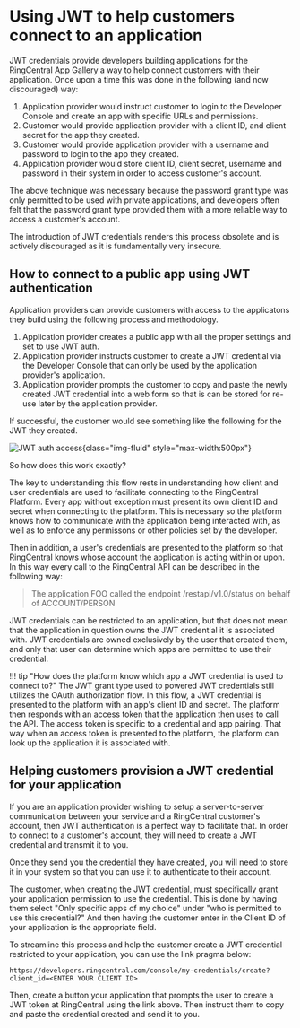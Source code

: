 # Using JWT to help customers connect to an application

JWT credentials provide developers building applications for the RingCentral App Gallery a way to help connect customers with their application. Once upon a time this was done in the following (and now discouraged) way:

1. Application provider would instruct customer to login to the Developer Console and create an app with specific URLs and permissions. 
2. Customer would provide application provider with a client ID, and client secret for the app they created. 
3. Customer would provide application provider with a username and password to login to the app they created. 
4. Application provider would store client ID, client secret, username and password in their system in order to access customer's account. 

The above technique was necessary because the password grant type was only permitted to be used with private applications, and developers often felt that the password grant type provided them with a more reliable way to access a customer's account. 

The introduction of JWT credentials renders this process obsolete and is actively discouraged as it is fundamentally very insecure. 

## How to connect to a public app using JWT authentication

Application providers can provide customers with access to the applicatons they build using the following process and methodology.

1. Application provider creates a public app with all the proper settings and set to use JWT auth.
2. Application provider instructs customer to create a JWT credential via the Developer Console that can only be used by the application provider's application.
3. Application provider prompts the customer to copy and paste the newly created JWT credential into a web form so that is can be stored for re-use later by the application provider. 

If successful, the customer would see something like the following for the JWT they created.

![JWT auth access](../jwt-auth-app-access.png){class="img-fluid" style="max-width:500px"}

So how does this work exactly? 

The key to understanding this flow rests in understanding how client and user credentials are used to facilitate connecting to the RingCentral Platform. Every app without exception must present its own client ID and secret when connecting to the platform. This is necessary so the platform knows how to communicate with the application being interacted with, as well as to enforce any permissons or other policies set by the developer. 

Then in addition, a user's credentials are presented to the platform so that RingCentral knows whose account the application is acting within or upon. In this way every call to the RingCentral API can be described in the following way:

> The application FOO called the endpoint /restapi/v1.0/status on behalf of ACCOUNT/PERSON

JWT credentials can be restricted to an application, but that does not mean that the application in question owns the JWT credential it is associated with. JWT credentials are owned exclusively by the user that created them, and only that user can determine which apps are permitted to use their credential. 

!!! tip "How does the platform know which app a JWT credential is used to connect to?"
    The JWT grant type used to powered JWT credentials still utilizes the OAuth authorization flow. In this flow, a JWT credential is presented to the platform with an app's client ID and secret. The platform then responds with an access token that the application then uses to call the API. The access token is specific to a credential and app pairing. That way when an access token is presented to the platform, the platform can look up the application it is associated with. 
	
## Helping customers provision a JWT credential for your application

If you are an application provider wishing to setup a server-to-server communication between your service and a RingCentral customer's account, then JWT authentication is a perfect way to facilitate that. In order to connect to a customer's account, they will need to create a JWT credential and transmit it to you. 

Once they send you the credential they have created, you will need to store it in your system so that you can use it to authenticate to their account. 

The customer, when creating the JWT credential, must specifically grant your application permission to use the credential. This is done by having them select "Only specific apps of my choice" under "who is permitted to use this credential?" And then having the customer enter in the Client ID of your application is the appropriate field. 

To streamline this process and help the customer create a JWT credential restricted to your application, you can use the link pragma below:

```
https://developers.ringcentral.com/console/my-credentials/create?client_id=<ENTER YOUR CLIENT ID>
```

Then, create a button your application that prompts the user to create a JWT token at RingCentral using the link above. Then instruct them to copy and paste the credential created and send it to you. 
